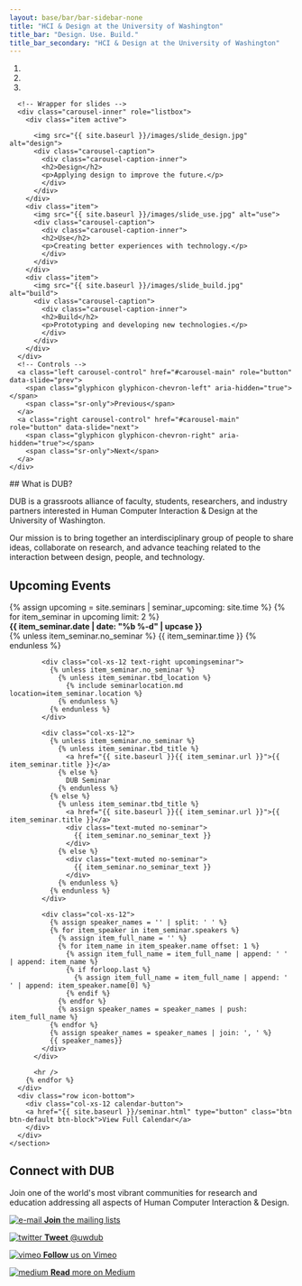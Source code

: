 ```yaml
---
layout: base/bar/bar-sidebar-none
title: "HCI & Design at the University of Washington"
title_bar: "Design. Use. Build."
title_bar_secondary: "HCI & Design at the University of Washington"
---
```


<!-- Carousel -->
<div class="row" id="carousel">
  <div class="col-md-12">
    <div id="carousel-main" class="carousel slide" data-ride="carousel" data-interval="10000">
      <!-- Indicators -->
      <ol class="carousel-indicators">
        <li data-target="#carousel-main" data-slide-to="0" class="active"></li>
        <li data-target="#carousel-main" data-slide-to="1"></li>
        <li data-target="#carousel-main" data-slide-to="2"></li>
<!--
        <li data-target="#carousel-main" data-slide-to="3"></li>
-->
      </ol>

      <!-- Wrapper for slides -->
      <div class="carousel-inner" role="listbox">
        <div class="item active">
<!--
          <img src="{{ site.baseurl }}/posts/2024/chi2024_slide.png" alt="CHI 2024 Banner">
          <div class="carousel-caption">
            <div class="carousel-caption-inner">
            <h2>DUB at CHI 2024</h2>
            <p>
                HCI & Design at the University of Washington<br>has a large and quality presence at CHI 2024.
            </p>
            <p>
              <a href="{{ site.baseurl }}/posts/2024/chi2024papers.html" class="btn btn-default btn-lg">
                UW Research at CHI 2024
              </a>
            </p>
            </div>
          </div>
        </div>
        <div class="item">
-->
          <img src="{{ site.baseurl }}/images/slide_design.jpg" alt="design">
          <div class="carousel-caption">
            <div class="carousel-caption-inner">
            <h2>Design</h2>
            <p>Applying design to improve the future.</p>
            </div>
          </div>
        </div>
        <div class="item">
          <img src="{{ site.baseurl }}/images/slide_use.jpg" alt="use">
          <div class="carousel-caption">
            <div class="carousel-caption-inner">
            <h2>Use</h2>
            <p>Creating better experiences with technology.</p>
            </div>
          </div>
        </div>
        <div class="item">
          <img src="{{ site.baseurl }}/images/slide_build.jpg" alt="build">
          <div class="carousel-caption">
            <div class="carousel-caption-inner">
            <h2>Build</h2>
            <p>Prototyping and developing new technologies.</p>
            </div>
          </div>
        </div>       
      </div>
      <!-- Controls -->
      <a class="left carousel-control" href="#carousel-main" role="button" data-slide="prev">
        <span class="glyphicon glyphicon-chevron-left" aria-hidden="true"></span>
        <span class="sr-only">Previous</span>
      </a>
      <a class="right carousel-control" href="#carousel-main" role="button" data-slide="next">
        <span class="glyphicon glyphicon-chevron-right" aria-hidden="true"></span>
        <span class="sr-only">Next</span>
      </a>
    </div>
  </div>
</div>
<!-- Carousel End -->

<!-- Footer -->
<div class="row" id="footer">
  <div class="col-md-4 footer-panel">
    <section class="footer-content">
      <div markdown="block">
## What is DUB?

DUB is a grassroots alliance of faculty, students, researchers, and
industry partners interested in Human Computer Interaction & Design at the 
University of Washington. 

Our mission is to bring together an interdisciplinary group of people to share ideas, 
collaborate on research, and advance teaching related to the interaction between design, people, and technology.

</div>
    </section>
  </div>
  <div class="col-md-4 footer-panel">
    <section class="footer-content">
      <h2>Upcoming Events</h2>
      <div class="calendar-feed">
        {% assign upcoming = site.seminars | seminar_upcoming: site.time %}
        {% for item_seminar in upcoming limit: 2 %}
          <div class="row upcomingseminar">
            <div class="col-xs-4">
              <strong>{{ item_seminar.date | date: "%b %-d" | upcase }}</strong>
            </div>
            <div class="col-xs-8 text-right">
              {% unless item_seminar.no_seminar %}
                {{ item_seminar.time }}
              {% endunless %}
            </div>

            <div class="col-xs-12 text-right upcomingseminar">
              {% unless item_seminar.no_seminar %}
                {% unless item_seminar.tbd_location %}
                  {% include seminarlocation.md location=item_seminar.location %}
                {% endunless %}
              {% endunless %}
            </div>

            <div class="col-xs-12">
              {% unless item_seminar.no_seminar %}
                {% unless item_seminar.tbd_title %}
                  <a href="{{ site.baseurl }}{{ item_seminar.url }}">{{ item_seminar.title }}</a>
                {% else %}
                  DUB Seminar
                {% endunless %}
              {% else %}
                {% unless item_seminar.tbd_title %}
                  <a href="{{ site.baseurl }}{{ item_seminar.url }}">{{ item_seminar.title }}</a>
                  <div class="text-muted no-seminar">
                    {{ item_seminar.no_seminar_text }}
                  </div>
                {% else %}
                  <div class="text-muted no-seminar">
                    {{ item_seminar.no_seminar_text }}
                  </div>
                {% endunless %}
              {% endunless %}
            </div>

            <div class="col-xs-12">
              {% assign speaker_names = '' | split: ' ' %}
              {% for item_speaker in item_seminar.speakers %}
                {% assign item_full_name = '' %}
                {% for item_name in item_speaker.name offset: 1 %}
                  {% assign item_full_name = item_full_name | append: ' ' | append: item_name %}
                  {% if forloop.last %}
                    {% assign item_full_name = item_full_name | append: ' ' | append: item_speaker.name[0] %}
                  {% endif %}
                {% endfor %}
                {% assign speaker_names = speaker_names | push: item_full_name %}
              {% endfor %}
              {% assign speaker_names = speaker_names | join: ', ' %}
              {{ speaker_names}}
            </div>
          </div>

          <hr />
        {% endfor %}
      </div>
      <div class="row icon-bottom">
        <div class="col-xs-12 calendar-button">
        <a href="{{ site.baseurl }}/seminar.html" type="button" class="btn btn-default btn-block">View Full Calendar</a>
        </div>
      </div>
    </section>
  </div>
  <div class="col-md-4 footer-panel">
    <section class="footer-content">
      <h2>Connect with DUB</h2>
      <p class="connect-text">Join one of the world's most vibrant communities for research and education addressing all aspects of Human Computer Interaction & Design.</p>
      <div class="icon-bottom">
        <a href="{{ site.baseurl }}/gettinginvolved.html#tab_mailing_lists">
          <p>
            <img src="{{ site.baseurl }}/images/connect_email.png" class="connecticon" alt="e-mail">
            <span class="icon-link-text"><strong>Join</strong> the mailing lists</span>
          </p>
        </a>
        <a href="http://twitter.com/#!/uwdub">
          <p>
            <img src="{{ site.baseurl }}/images/connect_twitter.png" class="connecticon" alt="twitter">
            <span class="icon-link-text"><strong>Tweet</strong> @uwdub</span>
          </p>
        </a>
        <a href="http://vimeo.com/designusebuild">
          <p>
            <img src="{{ site.baseurl }}/images/connect_vimeo.png" class="connecticon" alt="vimeo">
            <span class="icon-link-text"><strong>Follow</strong> us on Vimeo</span>
          </p>
        </a>
        <a href="https://medium.com/hci-design-at-uw">
          <p>
            <img src="{{ site.baseurl }}/images/connect_medium.png" class="connecticon" alt="medium">
            <span class="icon-link-text"><strong>Read</strong> more on Medium</span>
          </p>
        </a>
      </div>
    </section>
  </div>
</div>
<!-- Footer End -->
